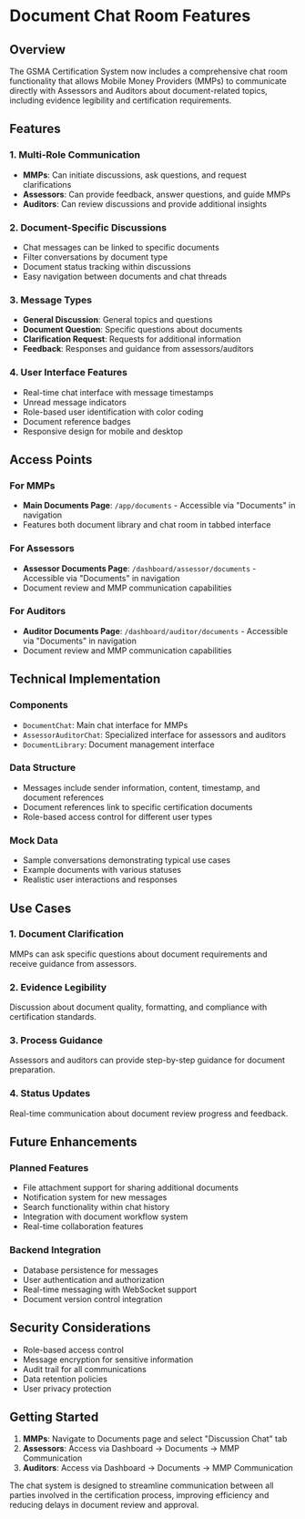 # Document Chat Room Features

## Overview
The GSMA Certification System now includes a comprehensive chat room functionality that allows Mobile Money Providers (MMPs) to communicate directly with Assessors and Auditors about document-related topics, including evidence legibility and certification requirements.

## Features

### 1. Multi-Role Communication
- **MMPs**: Can initiate discussions, ask questions, and request clarifications
- **Assessors**: Can provide feedback, answer questions, and guide MMPs
- **Auditors**: Can review discussions and provide additional insights

### 2. Document-Specific Discussions
- Chat messages can be linked to specific documents
- Filter conversations by document type
- Document status tracking within discussions
- Easy navigation between documents and chat threads

### 3. Message Types
- **General Discussion**: General topics and questions
- **Document Question**: Specific questions about documents
- **Clarification Request**: Requests for additional information
- **Feedback**: Responses and guidance from assessors/auditors

### 4. User Interface Features
- Real-time chat interface with message timestamps
- Unread message indicators
- Role-based user identification with color coding
- Document reference badges
- Responsive design for mobile and desktop

## Access Points

### For MMPs
- **Main Documents Page**: `/app/documents` - Accessible via "Documents" in navigation
- Features both document library and chat room in tabbed interface

### For Assessors
- **Assessor Documents Page**: `/dashboard/assessor/documents` - Accessible via "Documents" in navigation
- Document review and MMP communication capabilities

### For Auditors
- **Auditor Documents Page**: `/dashboard/auditor/documents` - Accessible via "Documents" in navigation
- Document review and MMP communication capabilities

## Technical Implementation

### Components
- `DocumentChat`: Main chat interface for MMPs
- `AssessorAuditorChat`: Specialized interface for assessors and auditors
- `DocumentLibrary`: Document management interface

### Data Structure
- Messages include sender information, content, timestamp, and document references
- Document references link to specific certification documents
- Role-based access control for different user types

### Mock Data
- Sample conversations demonstrating typical use cases
- Example documents with various statuses
- Realistic user interactions and responses

## Use Cases

### 1. Document Clarification
MMPs can ask specific questions about document requirements and receive guidance from assessors.

### 2. Evidence Legibility
Discussion about document quality, formatting, and compliance with certification standards.

### 3. Process Guidance
Assessors and auditors can provide step-by-step guidance for document preparation.

### 4. Status Updates
Real-time communication about document review progress and feedback.

## Future Enhancements

### Planned Features
- File attachment support for sharing additional documents
- Notification system for new messages
- Search functionality within chat history
- Integration with document workflow system
- Real-time collaboration features

### Backend Integration
- Database persistence for messages
- User authentication and authorization
- Real-time messaging with WebSocket support
- Document version control integration

## Security Considerations

- Role-based access control
- Message encryption for sensitive information
- Audit trail for all communications
- Data retention policies
- User privacy protection

## Getting Started

1. **MMPs**: Navigate to Documents page and select "Discussion Chat" tab
2. **Assessors**: Access via Dashboard → Documents → MMP Communication
3. **Auditors**: Access via Dashboard → Documents → MMP Communication

The chat system is designed to streamline communication between all parties involved in the certification process, improving efficiency and reducing delays in document review and approval.
